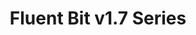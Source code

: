 ---
title: 'Fluent Bit v1.7 Series'
description: "<a href='https://github.com/fluent/fluent-bit/tree/1.7'>Fluent Bit v1.7</a> is the old stable branch. Based on bug reports or specific minor feature requests, we do quick releases upon demand. Below is a list of the notes for each version."
url: '/documentation/v1.7/'
latestVer: true
releaseNotes:
  heading: "Release Notes v1.8.3"
  version: "v1.8.3"
  text: "Fluent Bit is a Fast and Lightweight Data Processor and Forwarder for Linux, BSD and OSX. We are proud to announce the availability of Fluent Bit v1.8.3. <br>
  For people upgrading from previous versions you must read the Upgrading Notes section of our documentation:
  https://docs.fluentbit.io/manual/installation/upgrade_notes"
---